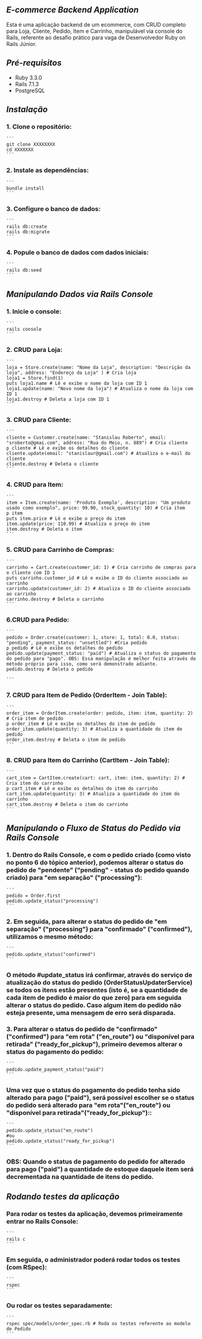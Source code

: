 ## *E-commerce Backend Application*

Esta é uma aplicação backend de um ecommerce, com CRUD completo para Loja, Cliente, Pedido, Item e Carrinho, manipulável via console do Rails, referente ao desafio prático para vaga de Desenvolvedor Ruby on Rails Júnior.

## *Pré-requisitos*

- Ruby 3.3.0
- Rails 7.1.3
- PostgreSQL

## *Instalação*

### 1. Clone o repositório:

    ```
    git clone XXXXXXXX
    cd XXXXXXX
    ```

### 2. Instale as dependências:

    ```
    bundle install
    ```

### 3. Configure o banco de dados:

    ```
    rails db:create
    rails db:migrate
    ```

### 4. Popule o banco de dados com dados iniciais:

    ```
    rails db:seed
    ```

## *Manipulando Dados via Rails Console*

### 1. Inicie o console:

    ```
    rails console 
    ```
### 2. CRUD para Loja:
    ```
    loja = Store.create(name: "Nome da Loja", description: "Descrição da loja", address: "Endereço da Loja" ) # Cria loja
    loja1 = Store.find(1)
    puts loja1.name # Lê e exibe o nome da loja com ID 1
    loja1.update(name: "Novo nome da loja") # Atualiza o nome da loja com ID 1
    loja1.destroy # Deleta a loja com ID 1
    ```
### 3. CRUD para Cliente:

    ```
    cliente = Customer.create(name: "Stanislau Roberto", email: "sroberto@gmai.com", address: "Rua do Meio, n. 889") # Cria cliente
    p cliente # Lê e exibe os detalhes do cliente 
    cliente.update(email: "stanislaur@gmail.com") # Atualiza o e-mail do cliente 
    cliente.destroy # Deleta o cliente 
    ```
### 4. CRUD para Item:
    ```
    item = Item.create(name: 'Produto Exemplo', description: "Um produto usado como exemplo", price: 99.90, stock_quantity: 10) # Cria item
    p item
    puts item.price # Lê e exibe o preço do item 
    item.update(price: 110.99) # Atualiza o preço do item 
    item.destroy # Deleta o item 
    ```
### 5. CRUD para Carrinho de Compras:
    ```
    carrinho = Cart.create(customer_id: 1) # Cria carrinho de compras para o cliente com ID 1
    puts carrinho.customer_id # Lê e exibe o ID do cliente associado ao carrinho 
    carrinho.update(customer_id: 2) # Atualiza o ID do cliente associado ao carrinho 
    carrinho.destroy # Deleta o carrinho 
    ```
### 6.CRUD para Pedido:
    ```
    pedido = Order.create(customer: 1, store: 1, total: 0.0, status: "pending", payment_status: "unsettled") #Cria pedido
    p pedido # Lê e exibe os detalhes do pedido
    pedido.update(payment_status: "paid") # Atualiza o status do pagamento do pedido para "pago". OBS: Essa manipulação é melhor feita através do método próprio para isso, como será demonstrado adiante.
    pedido.destroy # Deleta o pedido

    ```
### 7. CRUD para Item de Pedido (OrderItem - Join Table):
    ```
    order_item = OrderItem.create(order: pedido, item: item, quantity: 2) # Cria item de pedido
    p order_item # Lê e exibe os detalhes do item de pedido 
    order_item.update(quantity: 3) # Atualiza a quantidade do item de pedido 
    order_item.destroy # Deleta o item de pedido 
    ```
### 8. CRUD para Item do Carrinho (CartItem - Join Table):
    ```
    cart_item = CartItem.create(cart: cart, item: item, quantity: 2) # Cria item do carrinho
    p cart_item # Lê e exibe os detalhes do item do carrinho 
    cart_item.update(quantity: 3) # Atualiza a quantidade do item do carrinho 
    cart_item.destroy # Deleta o item do carrinho
    ```
## *Manipulando o Fluxo de Status do Pedido via Rails Console*

### 1. Dentro do Rails Console, e com o pedido criado (como visto no ponto 6 do tópico anterior), podemos alterar o status do pedido de "pendente" ("pending" - status do pedido quando criado) para "em separação" ("processing"):
    ```
    pedido = Order.first
    pedido.update_status("processing")
    ```
### 2. Em seguida, para alterar o status do pedido de "em separação" ("processing") para "confirmado" ("confirmed"), utilizamos o mesmo método:
    ```
    pedido.update_status("confirmed")
    ```     
### O método #update_status irá confirmar, através do serviço de atualização do status do pedido (OrderStatusUpdaterService) se todos os itens estão presentes (isto é, se a quantidade de cada item de pedido é maior do que zero) para em seguida alterar o status do pedido. Caso algum item do pedido não esteja presente, uma mensagem de erro será disparada.

### 3. Para alterar o status do pedido de "confirmado" ("confirmed") para "em rota" ("en_route") ou "disponível para retirada" ("ready_for_pickup"), primeiro devemos alterar o status do pagamento do pedido:
    ```
    pedido.update_payment_status("paid")
    ```
### Uma vez que o status do pagamento do pedido tenha sido alterado para pago ("paid"), será possível escolher se o status do pedido será alterado para "em rota"("en_route") ou "disponível para retirada"("ready_for_pickup")::
    ```
    pedido.update_status("en_route")
    #ou
    pedido.update_status("ready_for_pickup")
    ```
### OBS: Quando o status de pagamento do pedido for alterado para pago ("paid") a quantidade de estoque daquele item será decrementada na quantidade de itens do pedido.

## *Rodando testes da aplicação*

### Para rodar os testes da aplicação, devemos primeiramente entrar no Rails Console:
    ```
    rails c
    ```
### Em seguida, o administrador poderá rodar todos os testes (com RSpec):
    ```
    rspec
    ```
### Ou rodar os testes separadamente:
    ```
    rspec spec/models/order_spec.rb # Roda os testes referente ao modelo de Pedido
    ``` 